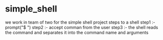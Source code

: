 # simple_shell
we work in team of two for the simple shell project
steps to a shell
step1 :- prompt("$ ")
step2 :- accept comman from the user
step3 :- the shell reads the command and separates it into the command name and arguments
